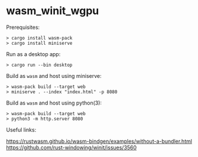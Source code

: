 # wasm_winit_wgpu

Prerequisites:
```
> cargo install wasm-pack
> cargo install miniserve
```

Run as a desktop app:
```
> cargo run --bin desktop
```

Build as `wasm` and host using miniserve:
```
> wasm-pack build --target web
> miniserve . --index "index.html" -p 8080
```

Build as `wasm` and host using python(3):
```
> wasm-pack build --target web
> python3 -m http.server 8080
```

Useful links:

https://rustwasm.github.io/wasm-bindgen/examples/without-a-bundler.html
https://github.com/rust-windowing/winit/issues/3560
